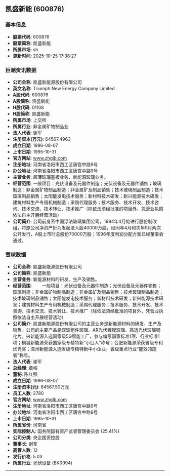 ## 凯盛新能 (600876)

### 基本信息

- **股票代码**: 600876
- **股票简称**: 凯盛新能
- **所属市场**: sh
- **更新时间**: 2025-10-25 17:38:27

### 巨潮资讯数据

- **公司全称**: 凯盛新能源股份有限公司
- **英文名称**: Triumph New Energy Company Limited
- **A股代码**: 600876
- **A股简称**: 凯盛新能
- **H股代码**: 01108
- **H股简称**: 凯盛新能
- **所属市场**: 上交所
- **所属行业**: 非金属矿物制品业
- **法人代表**: 谢军
- **注册资本(万元)**: 64567.4963
- **成立日期**: 1996-08-07
- **上市日期**: 1995-10-31
- **官方网站**: www.zhglb.com
- **注册地址**: 河南省洛阳市西工区唐宫中路9号
- **办公地址**: 河南省洛阳市西工区唐宫中路9号
- **主营业务**: 超薄玻璃基板业务、新能源玻璃业务。
- **经营范围**: 一般项目：光伏设备及元器件制造；光伏设备及元器件销售；玻璃制造；非金属矿物制品制造；非金属矿及制品销售；技术玻璃制品制造；技术玻璃制品销售；太阳能发电技术服务；新材料技术研发；新兴能源技术研发；建筑材料生产专用机械制造；采购代理服务；技术服务、技术开发、技术咨询、技术交流、技术转让、技术推广（除依法须经批准的项目外，凭营业执照依法自主开展经营活动）
- **公司简介**: 公司前身系中国浮法玻璃集团公司，1994年4月始进行股份制改组，将原公司净资产折为发起法人股40000万股，经同年4月和次年9月两次公开发行，A股上市时总股份70000万股；1996年度利润分配方案已经董事会通过。

### 雪球数据

- **公司全称**: 凯盛新能源股份有限公司
- **公司简称**: 凯盛新能
- **主营业务**: 新能源材料的研发、生产及销售。
- **经营范围**: 　　一般项目：光伏设备及元器件制造；光伏设备及元器件销售；玻璃制造；非金属矿物制品制造；非金属矿及制品销售；技术玻璃制品制造；技术玻璃制品销售；太阳能发电技术服务；新材料技术研发；新兴能源技术研发；建筑材料生产专用机械制造；采购代理服务；技术服务、技术开发、技术咨询、技术交流、技术转让、技术推广（除依法须经批准的项目外，凭营业执照依法自主开展经营活动）
- **公司简介**: 凯盛新能源股份有限公司的主营业务是新能源材料的研发、生产及销售。公司的主要产品是双玻组件玻璃、AR光伏镀膜玻璃、高透光伏玻璃钢化片。兴新能源入选国家级5G智能工厂，参与编写国家标准1项、行业标准1项；桐城新能源荣获国家级专精特新“小巨人”称号；合肥新能源荣获省级专利优秀奖；漳州新能源入选省级专精特新中小企业，省级重点行业“能效领跑者”称号。
- **法人代表**: 谢军
- **总经理**: 章榕
- **董秘**: 陈红照
- **成立日期**: 1996-08-07
- **注册资本(元)**: 64567.50万元
- **员工人数**: 2780
- **官方网站**: www.zhglb.com
- **注册地址**: 河南省洛阳市西工区唐宫中路9号
- **办公地址**: 河南省洛阳市西工区唐宫中路9号
- **上市日期**: 1995-10-31
- **所属省份**: 河南省
- **实际控制人**: 国务院国有资产监督管理委员会 (25.41%)
- **公司分类**: 央企国资控股
- **董事长**: 谢军
- **高管人数**: 12
- **发行价格**: 5.03
- **所属行业**: 光伏设备 (BK0094)

---